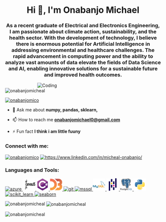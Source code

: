 
<h1 align="center">Hi 👋, I'm Onabanjo Michael</h1>
<h3 align="center">As a recent graduate of Electrical and Electronics Engineering, I am passionate about climate action, sustainability, and the health sector. With the development of technology, I believe there is enormous potential for Artificial Intelligence in addressing environmental and healthcare challenges. The rapid advancement in computing power and the ability to analyze vast amounts of data elevate the fields of Data Science and AI, enabling innovative solutions for a sustainable future and improved health outcomes.</h3>
<img  align="right"  alt="Coding"  width="400"  src=

<p align="left"> <img src="https://komarev.com/ghpvc/?username=onabanjomicheal&label=Profile%20views&color=0e75b6&style=flat" alt="onabanjomicheal" /> </p>

<p align="left"> <a href="https://twitter.com/onabanjomico" target="blank"><img src="https://img.shields.io/twitter/follow/onabanjomico?logo=twitter&style=for-the-badge" alt="onabanjomico" /></a> </p>

- 💬 Ask me about **numpy, pandas, sklearn,**

- 📫 How to reach me **onabanjomichael0@gmail.com**

- ⚡ Fun fact **I think i am little fuuny**

<h3 align="left">Connect with me:</h3>
<p align="left">
<a href="https://twitter.com/onabanjomico" target="blank"><img align="center" src="https://raw.githubusercontent.com/rahuldkjain/github-profile-readme-generator/master/src/images/icons/Social/twitter.svg" alt="onabanjomico" height="30" width="40" /></a>
<a href="https://linkedin.com/in/https://www.linkedin.com/in/micheal-onabanjo/" target="blank"><img align="center" src="https://raw.githubusercontent.com/rahuldkjain/github-profile-readme-generator/master/src/images/icons/Social/linked-in-alt.svg" alt="https://www.linkedin.com/in/micheal-onabanjo/" height="30" width="40" /></a>
</p>

<h3 align="left">Languages and Tools:</h3>
<p align="left"> <a href="https://azure.microsoft.com/en-in/" target="_blank" rel="noreferrer"> <img src="https://www.vectorlogo.zone/logos/microsoft_azure/microsoft_azure-icon.svg" alt="azure" width="40" height="40"/> </a> <a href="https://canvasjs.com" target="_blank" rel="noreferrer"> <img src="https://raw.githubusercontent.com/Hardik0307/Hardik0307/master/assets/canvasjs-charts.svg" alt="canvasjs" width="40" height="40"/> </a> <a href="https://www.w3schools.com/cs/" target="_blank" rel="noreferrer"> <img src="https://raw.githubusercontent.com/devicons/devicon/master/icons/csharp/csharp-original.svg" alt="csharp" width="40" height="40"/> </a> <a href="https://d3js.org/" target="_blank" rel="noreferrer"> <img src="https://raw.githubusercontent.com/devicons/devicon/master/icons/d3js/d3js-original.svg" alt="d3js" width="40" height="40"/> </a> <a href="https://git-scm.com/" target="_blank" rel="noreferrer"> <img src="https://www.vectorlogo.zone/logos/git-scm/git-scm-icon.svg" alt="git" width="40" height="40"/> </a> <a href="https://www.microsoft.com/en-us/sql-server" target="_blank" rel="noreferrer"> <img src="https://www.svgrepo.com/show/303229/microsoft-sql-server-logo.svg" alt="mssql" width="40" height="40"/> </a> <a href="https://www.mysql.com/" target="_blank" rel="noreferrer"> <img src="https://raw.githubusercontent.com/devicons/devicon/master/icons/mysql/mysql-original-wordmark.svg" alt="mysql" width="40" height="40"/> </a> <a href="https://pandas.pydata.org/" target="_blank" rel="noreferrer"> <img src="https://raw.githubusercontent.com/devicons/devicon/2ae2a900d2f041da66e950e4d48052658d850630/icons/pandas/pandas-original.svg" alt="pandas" width="40" height="40"/> </a> <a href="https://www.postgresql.org" target="_blank" rel="noreferrer"> <img src="https://raw.githubusercontent.com/devicons/devicon/master/icons/postgresql/postgresql-original-wordmark.svg" alt="postgresql" width="40" height="40"/> </a> <a href="https://www.python.org" target="_blank" rel="noreferrer"> <img src="https://raw.githubusercontent.com/devicons/devicon/master/icons/python/python-original.svg" alt="python" width="40" height="40"/> </a> <a href="https://scikit-learn.org/" target="_blank" rel="noreferrer"> <img src="https://upload.wikimedia.org/wikipedia/commons/0/05/Scikit_learn_logo_small.svg" alt="scikit_learn" width="40" height="40"/> </a> <a href="https://seaborn.pydata.org/" target="_blank" rel="noreferrer"> <img src="https://seaborn.pydata.org/_images/logo-mark-lightbg.svg" alt="seaborn" width="40" height="40"/> </a> </p>

<p><img align="left" src="https://github-readme-stats.vercel.app/api/top-langs?username=onabanjomicheal&show_icons=true&locale=en&layout=compact" alt="onabanjomicheal" /></p>

<p>&nbsp;<img align="center" src="https://github-readme-stats.vercel.app/api?username=onabanjomicheal&show_icons=true&locale=en" alt="onabanjomicheal" /></p>

<p><img align="center" src="https://github-readme-streak-stats.herokuapp.com/?user=onabanjomicheal&" alt="onabanjomicheal" /></p>
